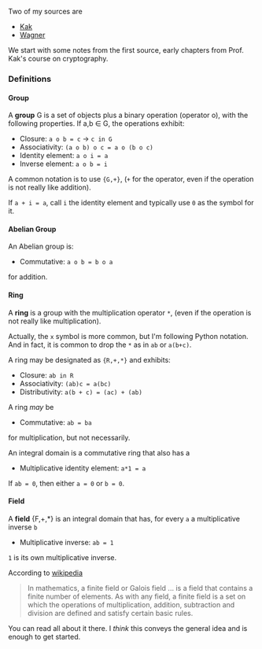 Two of my sources are

- [Kak](https://engineering.purdue.edu/kak/compsec/Lectures.html)
- [Wagner](http://www.cs.utsa.edu/~wagner/laws/FFM.html)

We start with some notes from the first source, early chapters from Prof. Kak's course on cryptography.

### Definitions

#### Group

A **group** G is a set of objects plus a binary operation (operator o), with the following properties.  If a,b &#8712; G, the operations exhibit:


- Closure:  ``a o b = c`` &rightarrow; ``c in G``
- Associativity:  ``(a o b) o c = a o (b o c)``
- Identity element:  ``a o i = a``
- Inverse element:   ``a o b = i``

A common notation is to use ``{G,+}``, (``+`` for the operator, even if the operation is not really like addition).  

If ``a + i = a``, call ``i`` the identity element and typically use ``0`` as the symbol for it.

#### Abelian Group

An Abelian group is:

- Commutative:  ``a o b = b o a``

for addition.

#### Ring

A **ring** is a group with the multiplication operator ``*``, (even if the operation is not really like multiplication).

Actually, the ``x`` symbol is more common, but I'm following Python notation.  And in fact, it is common to drop the ``*`` as in ``ab`` or ``a(b+c)``.

A ring may be designated as ``{R,+,*}`` and exhibits:

- Closure:  ``ab in R``
- Associativity:  ``(ab)c = a(bc)``
- Distributivity:  ``a(b + c) = (ac) + (ab)``

A ring *may* be 

- Commutative:    ``ab = ba``

for multiplication, but not necessarily.

An integral domain  is a commutative ring that also has a

- Multiplicative identity element: ``a*1 = a``

If ``ab = 0``, then either ``a = 0`` or ``b = 0``.

#### Field

A **field** {F,+,*} is an integral domain that has, for every ``a`` a multiplicative inverse ``b``

- Multiplicative inverse: ``ab = 1``

``1`` is its own multiplicative inverse.

According to [wikipedia](https://en.wikipedia.org/wiki/Finite_field)

> In mathematics, a finite field or Galois field ... is a field that contains a finite number of elements. As with any field, a finite field is a set on which the operations of multiplication, addition, subtraction and division are defined and satisfy certain basic rules.

You can read all about it there.  I *think* this conveys the general idea and is enough to get started.